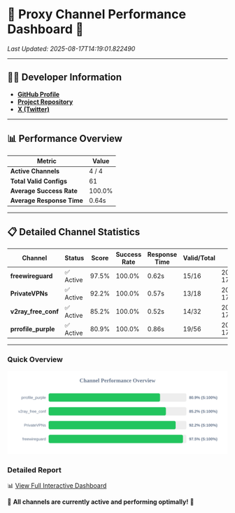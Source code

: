 # 🌟 Proxy Channel Performance Dashboard 🌟

_Last Updated: 2025-08-17T14:19:01.822490_

---

## 👩‍💻 Developer Information

- **[GitHub Profile](https://github.com/4n0nymou3)**  
- **[Project Repository](https://github.com/4n0nymou3/multi-proxy-config-fetcher)**  
- **[X (Twitter)](https://x.com/4n0nymou3)**  

---

## 📊 Performance Overview

| Metric                | Value       |
|-----------------------|-------------|
| **Active Channels**   | 4 / 4       |
| **Total Valid Configs** | 61          |
| **Average Success Rate** | 100.0%      |
| **Average Response Time** | 0.64s       |

---

## 📋 Detailed Channel Statistics

| Channel          | Status     | Score  | Success Rate | Response Time | Valid/Total | Last Success               |
|------------------|------------|--------|--------------|---------------|-------------|----------------------------|
| **freewireguard**  | ✅ Active  | 97.5%  | 100.0% | 0.62s         | 15/16       | 2025-08-17T14:19:01.820766 |
| **PrivateVPNs**  | ✅ Active  | 92.2%  | 100.0% | 0.57s         | 13/18       | 2025-08-17T14:19:01.169346 |
| **v2ray_free_conf**  | ✅ Active  | 85.2%  | 100.0% | 0.52s         | 14/32       | 2025-08-17T14:19:00.566269 |
| **prrofile_purple**  | ✅ Active  | 80.9%  | 100.0% | 0.86s         | 19/56       | 2025-08-17T14:18:59.975892 |

---

### Quick Overview
<div align="center">
  <a href="https://raw.githubusercontent.com/nullluser/NullRepo/refs/heads/main/assets/channel_stats_chart.svg">
    <img src="https://raw.githubusercontent.com/nullluser/NullRepo/refs/heads/main/assets/channel_stats_chart.svg" alt="Source Performance Statistics" width="800">
  </a>
</div>

### Detailed Report
📊 [View Full Interactive Dashboard](https://htmlpreview.github.io/?https://github.com/nullluser/NullRepo/blob/main/assets/performance_report.html)

🎉 **All channels are currently active and performing optimally!** 🎉
